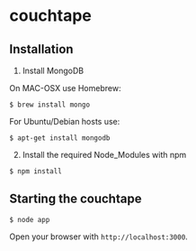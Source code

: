 # couchtape

## Installation

1. Install MongoDB

On MAC-OSX use Homebrew:
```
$ brew install mongo
```

For Ubuntu/Debian hosts use:
```
$ apt-get install mongodb
```

2. Install the required Node_Modules with npm
```
$ npm install
```

## Starting the couchtape

```
$ node app
```

Open your browser with <code>http://localhost:3000</code>.
